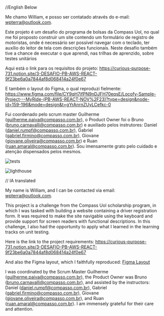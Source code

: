 //English Below

Me chamo William, e posso ser contatado através do e-mail: wpterra@outlook.com.

Este projeto é um desafio do programa de bolsas da Compass Uol, no qual me foi proposto construir um site contendo um formulário de registro de motoristas, onde é necessário ser possível navegar com o teclado, ter auxílio do leitor de tela com descrições funcionais. 
Neste desafio também tive a chance de executar o que aprendi, nas trilhas de aprenzido, sobre testes unitários

Aqui está o link para os requisitos do projeto: https://curious-purpose-731.notion.site/3-DESAFIO-PB-AWS-REACT-9f23be6a0a7844af8d068414a24f0e67

E também o layout do Figma, o qual reproduzi fielmente: https://www.figma.com/file/CY9qH7ifPN9nDJFH70eqsE/Locofy-Sample-Project---MyRide-(PB-AWS-REACT-NOV%2F23)?type=design&node-id=159-196&mode=design&t=gYrAnrnZUyLCefkc-0


Fui coordenado pelo scrum master Guilherme (guilherme.paiva@compasso.com.br), o Product Owner foi o Bruno (bruno.carnavalli@compasso.com.br) e auxiliado pelos instrutores: Daniel (daniel.rumpf@compasso.com.br), Gabriel (gabriel.firmino@compasso.com.br), Giovane (giovane.oliveira@compasso.com.br) e Ruan (ruan.amaral@compasso.com.br). Sou imensamente grato pelo cuidado e atenção dispensados pelos mesmos.

![tests](https://github.com/will-terra/will-desafio-3/assets/150381681/3ac0aef8-2524-4803-95fc-9420bdeb11f5)

![lighthouse](https://github.com/will-terra/will-desafio-3/assets/150381681/5ab4b1d3-3a12-4e15-b802-e1c5d6206561)



// IA translated

My name is William, and I can be contacted via email: wpterra@outlook.com.

This project is a challenge from the Compass Uol scholarship program, in which I was tasked with building a website containing a driver registration form. It was required to make the site navigable using the keyboard and provide support for screen readers with functional descriptions. In this challenge, I also had the opportunity to apply what I learned in the learning tracks on unit testing.

Here is the link to the project requirements:  https://curious-purpose-731.notion.site/3-DESAFIO-PB-AWS-REACT-9f23be6a0a7844af8d068414a24f0e67

And also the Figma layout, which I faithfully reproduced: [Figma Layout](https://www.figma.com/file/CY9qH7ifPN9nDJFH70eqsE/Locofy-Sample-Project---MyRide-(PB-AWS-REACT-NOV%2F23)?type=design&node-id=159-196&mode=design&t=gYrAnrnZUyLCefkc-0)

I was coordinated by the Scrum Master Guilherme (guilherme.paiva@compasso.com.br), the Product Owner was Bruno (bruno.carnavalli@compasso.com.br), and assisted by the instructors: Daniel (daniel.rumpf@compasso.com.br), Gabriel (gabriel.firmino@compasso.com.br), Giovane (giovane.oliveira@compasso.com.br), and Ruan (ruan.amaral@compasso.com.br). I am immensely grateful for their care and attention.



